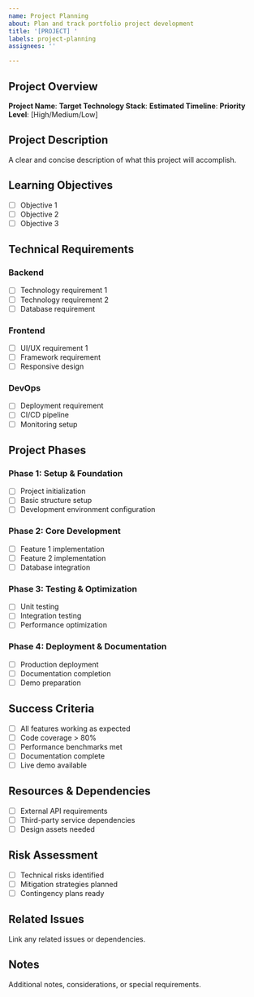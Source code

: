 ```yaml
---
name: Project Planning
about: Plan and track portfolio project development
title: '[PROJECT] '
labels: project-planning
assignees: ''

---
```


## Project Overview
**Project Name**: 
**Target Technology Stack**: 
**Estimated Timeline**: 
**Priority Level**: [High/Medium/Low]

## Project Description
A clear and concise description of what this project will accomplish.

## Learning Objectives
- [ ] Objective 1
- [ ] Objective 2
- [ ] Objective 3

## Technical Requirements
### Backend
- [ ] Technology requirement 1
- [ ] Technology requirement 2
- [ ] Database requirement

### Frontend
- [ ] UI/UX requirement 1
- [ ] Framework requirement
- [ ] Responsive design

### DevOps
- [ ] Deployment requirement
- [ ] CI/CD pipeline
- [ ] Monitoring setup

## Project Phases
### Phase 1: Setup & Foundation
- [ ] Project initialization
- [ ] Basic structure setup
- [ ] Development environment configuration

### Phase 2: Core Development
- [ ] Feature 1 implementation
- [ ] Feature 2 implementation
- [ ] Database integration

### Phase 3: Testing & Optimization
- [ ] Unit testing
- [ ] Integration testing
- [ ] Performance optimization

### Phase 4: Deployment & Documentation
- [ ] Production deployment
- [ ] Documentation completion
- [ ] Demo preparation

## Success Criteria
- [ ] All features working as expected
- [ ] Code coverage > 80%
- [ ] Performance benchmarks met
- [ ] Documentation complete
- [ ] Live demo available

## Resources & Dependencies
- [ ] External API requirements
- [ ] Third-party service dependencies
- [ ] Design assets needed

## Risk Assessment
- [ ] Technical risks identified
- [ ] Mitigation strategies planned
- [ ] Contingency plans ready

## Related Issues
Link any related issues or dependencies.

## Notes
Additional notes, considerations, or special requirements.
